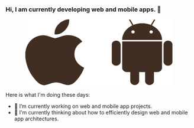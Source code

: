 ### Hi, I am currently developing web and mobile apps. 👋

<p align="center">
  <img src="logo.png" width="400" height="180" alt="accessibility text">
</p>

Here is what I'm doing these days:

- 🔭 I’m currently working on web and mobile app projects.
- 🌱 I'm currently thinking about how to efficiently design web and mobile app architectures.
